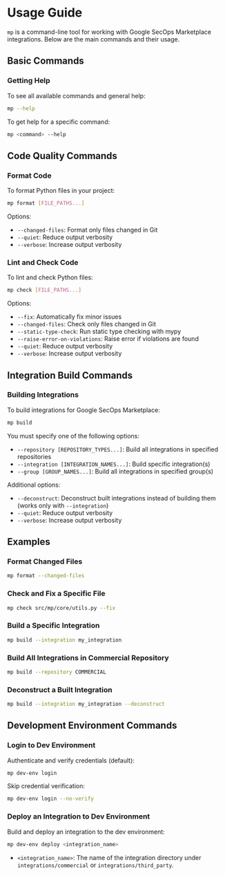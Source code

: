 # Usage Guide

`mp` is a command-line tool for working with Google SecOps Marketplace integrations.
Below are the main commands and their usage.

## Basic Commands

### Getting Help

To see all available commands and general help:

```bash
mp --help
```

To get help for a specific command:

```bash
mp <command> --help
```

## Code Quality Commands

### Format Code

To format Python files in your project:

```bash
mp format [FILE_PATHS...]
```

Options:

- `--changed-files`: Format only files changed in Git
- `--quiet`: Reduce output verbosity
- `--verbose`: Increase output verbosity

### Lint and Check Code

To lint and check Python files:

```bash
mp check [FILE_PATHS...]
```

Options:

- `--fix`: Automatically fix minor issues
- `--changed-files`: Check only files changed in Git
- `--static-type-check`: Run static type checking with mypy
- `--raise-error-on-violations`: Raise error if violations are found
- `--quiet`: Reduce output verbosity
- `--verbose`: Increase output verbosity

## Integration Build Commands

### Building Integrations

To build integrations for Google SecOps Marketplace:

```bash
mp build
```

You must specify one of the following options:

- `--repository [REPOSITORY_TYPES...]`: Build all integrations in specified repositories
- `--integration [INTEGRATION_NAMES...]`: Build specific integration(s)
- `--group [GROUP_NAMES...]`: Build all integrations in specified group(s)

Additional options:

- `--deconstruct`: Deconstruct built integrations instead of building them (works only
  with `--integration`)
- `--quiet`: Reduce output verbosity
- `--verbose`: Increase output verbosity

## Examples

### Format Changed Files

```bash
mp format --changed-files
```

### Check and Fix a Specific File

```bash
mp check src/mp/core/utils.py --fix
```

### Build a Specific Integration

```bash
mp build --integration my_integration
```

### Build All Integrations in Commercial Repository

```bash
mp build --repository COMMERCIAL
```

### Deconstruct a Built Integration

```bash
mp build --integration my_integration --deconstruct
```

## Development Environment Commands

### Login to Dev Environment

Authenticate and verify credentials (default):

```bash
mp dev-env login
```

Skip credential verification:

```bash
mp dev-env login --no-verify
```

### Deploy an Integration to Dev Environment

Build and deploy an integration to the dev environment:

```bash
mp dev-env deploy <integration_name>
```

- `<integration_name>`: The name of the integration directory under `integrations/commercial` or `integrations/third_party`.

